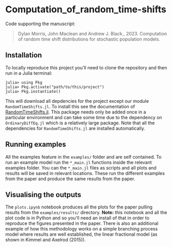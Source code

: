 # Computation_of_random_time-shifts

Code supporting the manuscript:
> Dylan Morris, John Maclean and Andrew J. Black., 2023. Computation of random time shift distributions for stochastic population models.

## Installation

To locally reproduce this project you'll need to clone the repository and then run in a Julia terminal: 

```
julia> using Pkg
julia> Pkg.activate("path/to/this/project")
julia> Pkg.instantiate()
```

This will download all depdencies for the project except our module `RandomTimeShifts.jl`. 
To install this see the documentation of [RandomTimeShifts.jl](https://github.com/djmorris7/RandomTimeShifts.jl). 
This package needs only be added once in a particular environment and can take some time due to the dependency on `OrdinaryDiffEq.jl` which is a relatively large package. 
Note that all the dependencies for `RandomTimeShifts.jl` are installed automatically. 

## Running examples

All the examples feature in the `examples/` folder and are self contained.
To run an example model run the `*_main.jl` functions inside the relevant examples folder.
You can the `*_main.jl` files as scripts and all plots and results will be saved in relevant locations. 
These run the different examples from the paper and produce the same results from the paper.

## Visualising the outputs

The `plots.ipynb` notebook produces all the plots for the paper pulling results from the `examples/results/` directory.
**Note:** this notebook and all the plot code is in Python and so you'll need an install of that in order to reproduce the figures presented in the paper.
There is also an additional example of how this methodology
works on a simple branching process model where results are well established, the linear fractional model (as shown in
Kimmel and Axelrod (2015)).
